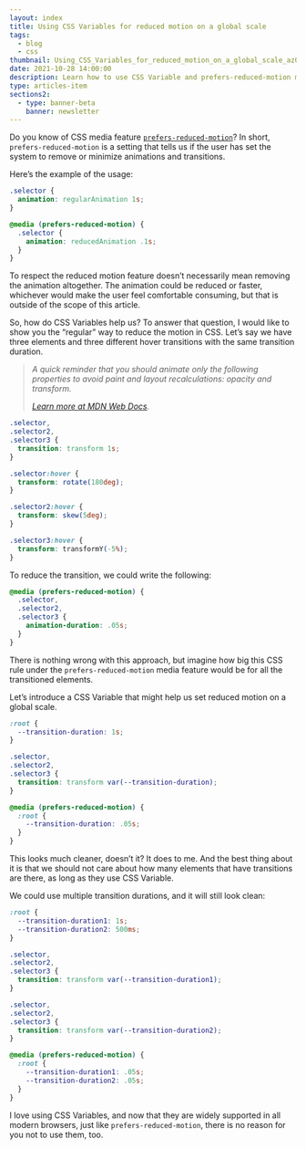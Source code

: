 ```yaml
---
layout: index
title: Using CSS Variables for reduced motion on a global scale
tags:
  - blog
  - css
thumbnail: Using_CSS_Variables_for_reduced_motion_on_a_global_scale_az0hd2
date: 2021-10-28 14:00:00
description: Learn how to use CSS Variable and prefers-reduced-motion media feature to remove or minimize animations and transitions on global scale.
type: articles-item
sections2:
  - type: banner-beta
    banner: newsletter
---
```


Do you know of CSS media feature [`prefers-reduced-motion`](https://developer.mozilla.org/en-US/docs/Web/CSS/@media/prefers-reduced-motion)? In short, `prefers-reduced-motion` is a setting that tells us if the user has set the system to remove or minimize animations and transitions.

Here’s the example of the usage:

```css
.selector {
  animation: regularAnimation 1s;
}

@media (prefers-reduced-motion) {
  .selector {
    animation: reducedAnimation .1s;
  }
}
```

To respect the reduced motion feature doesn’t necessarily mean removing the animation altogether. The animation could be reduced or faster, whichever would make the user feel comfortable consuming, but that is outside of the scope of this article.

So, how do CSS Variables help us? To answer that question, I would like to show you the “regular” way to reduce the motion in CSS. Let’s say we have three elements and three different hover transitions with the same transition duration.

> _A quick reminder that you should animate only the following properties to avoid paint and layout recalculations: opacity and transform._
>
> _[Learn more at MDN Web Docs](https://developer.mozilla.org/en-US/docs/Tools/Performance/Scenarios/Animating_CSS_properties#css_property_cost)._

```css
.selector,
.selector2,
.selector3 {
  transition: transform 1s;
}

.selector:hover {
  transform: rotate(180deg);
}

.selector2:hover {
  transform: skew(5deg);
}

.selector3:hover {
  transform: transformY(-5%);
}
```

To reduce the transition, we could write the following:

```css
@media (prefers-reduced-motion) {
  .selector,
  .selector2,
  .selector3 {
    animation-duration: .05s;
  }
}
```

There is nothing wrong with this approach, but imagine how big this CSS rule under the `prefers-reduced-motion` media feature would be for all the transitioned elements.

Let’s introduce a CSS Variable that might help us set reduced motion on a global scale.

```css
:root {
  --transition-duration: 1s;
}

.selector,
.selector2,
.selector3 {
  transition: transform var(--transition-duration);
}

@media (prefers-reduced-motion) {
  :root {
    --transition-duration: .05s;
  }
}
```

This looks much cleaner, doesn’t it? It does to me. And the best thing about it is that we should not care about how many elements that have transitions are there, as long as they use CSS Variable.

We could use multiple transition durations, and it will still look clean:

```css
:root {
  --transition-duration1: 1s;
  --transition-duration2: 500ms;
}

.selector,
.selector2,
.selector3 {
  transition: transform var(--transition-duration1);
}

.selector,
.selector2,
.selector3 {
  transition: transform var(--transition-duration2);
}

@media (prefers-reduced-motion) {
  :root {
    --transition-duration1: .05s;
    --transition-duration2: .05s;
  }
}
```

I love using CSS Variables, and now that they are widely supported in all modern browsers, just like `prefers-reduced-motion`, there is no reason for you not to use them, too.
